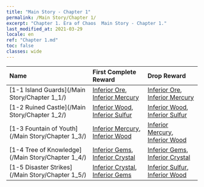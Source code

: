 ```yaml
---
title: "Main Story - Chapter 1"
permalink: /Main Story/Chapter 1/
excerpt: "Chapter 1. Era of Chaos  Main Story - Chapter 1."
last_modified_at: 2021-03-29
locale: en
ref: "Chapter 1.md"
toc: false
classes: wide
---
```


  | Name |  First Complete Reward | Drop Reward |
  |:------------|:------------|:------------| 
  | [1-1 Island Guards](/Main Story/Chapter 1_1/) | [Inferior Ore](/Items/mat_1/), [Inferior Mercury](/Items/mat_2/) | [Inferior Ore](/Items/mat_1/), [Inferior Mercury](/Items/mat_2/) |
  | [1-2 Ruined Castle](/Main Story/Chapter 1_2/) | [Inferior Wood](/Items/mat_1/), [Inferior Sulfur](/Items/mat_3/) | [Inferior Wood](/Items/mat_1/), [Inferior Sulfur](/Items/mat_3/) |
  | [1-3 Fountain of Youth](/Main Story/Chapter 1_3/) | [Inferior Mercury](/Items/mat_2/), [Inferior Wood](/Items/mat_1/) | [Inferior Mercury](/Items/mat_2/), [Inferior Wood](/Items/mat_1/) |
  | [1-4 Tree of Knowledge](/Main Story/Chapter 1_4/) | [Inferior Gems](/Items/mat_4/), [Inferior Crystal](/Items/mat_5/) | [Inferior Gems](/Items/mat_4/), [Inferior Crystal](/Items/mat_5/) |
  | [1-5 Disaster Strikes](/Main Story/Chapter 1_5/) | [Inferior Crystal](/Items/mat_5/), [Inferior Gems](/Items/mat_4/) | [Inferior Sulfur](/Items/mat_3/), [Inferior Wood](/Items/mat_1/) |
